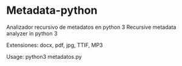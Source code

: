 # Metadata-python
Analizador recursivo de metadatos en python 3
Recursive metadata analyzer in python 3

Extensiones: docx, pdf, jpg, TTIF, MP3

Usage: python3 metadatos.py <path>
      
      
